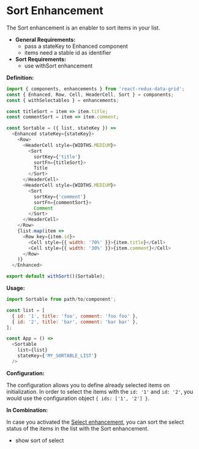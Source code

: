 # Sort Enhancement

The Sort enhancement is an enabler to sort items in your list.

* **General Requirements:**
  * pass a stateKey to Enhanced component
  * items need a stable id as identifier
* **Sort Requirements:**
  * use withSort enhancement

**Definition:**

```javascript
import { components, enhancements } from 'react-redux-data-grid';
const { Enhanced, Row, Cell, HeaderCell, Sort } = components;
const { withSelectables } = enhancements;

const titleSort = item => item.title;
const commentSort = item => item.comment;

const Sortable = ({ list, stateKey }) =>
  <Enhanced stateKey={stateKey}>
    <Row>
      <HeaderCell style={WIDTHS.MEDIUM}>
        <Sort
          sortKey={'title'}
          sortFn={titleSort}>
          Title
        </Sort>
      </HeaderCell>
      <HeaderCell style={WIDTHS.MEDIUM}>
        <Sort
          sortKey={'comment'}
          sortFn={commentSort}>
          Comment
        </Sort>
      </HeaderCell>
    </Row>
    {list.map(item =>
      <Row key={item.id}>
        <Cell style={{ width: '70%' }}>{item.title}</Cell>
        <Cell style={{ width: '30%' }}>{item.comment}</Cell>
      </Row>
    )}
  </Enhanced>

export default withSort()(Sortable);
```

**Usage:**

```javascript
import Sortable from path/to/component';

const list = [
  { id: '1', title: 'foo', comment: 'foo foo' },
  { id: '2', title: 'bar', comment: 'bar bar' },
];

const App = () =>
  <Sortable
    list={list}
    stateKey={'MY_SORTABLE_LIST'}
  />
```

**Configuration:**

The configuration allows you to define already selected items on initialization. In order to select the items with the `id: '1'` and `id: '2'`, you would use the configuration object `{ ids: ['1', '2'] }`.

**In Combination:**

In case you activated the [Select enhancement](/docs/features/Select.md), you can sort the select status of the items in the list with the Sort enhancement.

- show sort of select